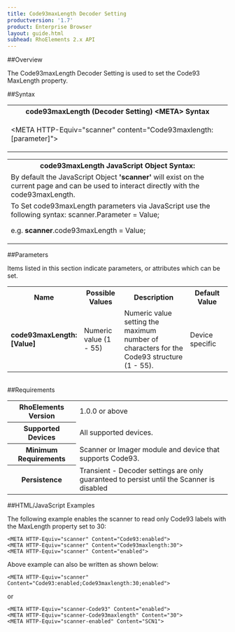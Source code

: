 ```yaml
---
title: Code93maxLength Decoder Setting
productversion: '1.7'
product: Enterprise Browser
layout: guide.html
subhead: RhoElements 2.x API
---
```


##Overview

The Code93maxLength Decoder Setting is used to set the Code93 MaxLength property.

##Syntax

<table class="re-table"><tr><th class="tableHeading">code93maxLength (Decoder Setting) &lt;META&gt; Syntax
</th></tr><tr><td class="clsSyntaxCells clsOddRow"><p>&lt;META HTTP-Equiv="scanner" content="Code93maxlength:[parameter]"&gt;</p></td></tr></table>
<table class="re-table"><tr><th class="tableHeading">code93maxLength JavaScript Object Syntax:</th></tr><tr><td class="clsSyntaxCells clsOddRow">
By default the JavaScript Object <b>'scanner'</b> will exist on the current page and can be used to interact directly with the code93maxLength.
</td></tr><tr><td class="clsSyntaxCells clsEvenRow">
To Set code93maxLength parameters via JavaScript use the following syntax: scanner.Parameter = Value;
<P />e.g. <b>scanner</b>.code93maxLength = Value;
</td></tr></table>


##Parameters


Items listed in this section indicate parameters, or attributes which can be set.
<table class="re-table"><col width="20%" /><col width="20%" /><col width="38%" /><col width="22%" /><tr><th class="tableHeading">Name</th><th class="tableHeading">Possible Values</th><th class="tableHeading">Description</th><th class="tableHeading">Default Value</th></tr><tr><td class="clsSyntaxCells clsOddRow"><b>code93maxLength:[Value]
</b></td><td class="clsSyntaxCells clsOddRow">Numeric value (1 - 55)</td><td class="clsSyntaxCells clsOddRow">Numeric value setting the maximum number of characters for the Code93 structure (1 - 55).</td><td class="clsSyntaxCells clsOddRow">Device specific</td></tr></table>
<table class="re-table"><col width="78%" /><col width="8%" /><col width="1%" /><col width="5%" /><col width="1%" /><col width="5%" /><col width="2%" /></table>





##Requirements

<table class="re-table"><tr><th class="tableHeading">RhoElements Version</th><td class="clsSyntaxCell clsEvenRow">1.0.0 or above
</td></tr><tr><th class="tableHeading">Supported Devices</th><td class="clsSyntaxCell clsOddRow">All supported devices.</td></tr><tr><th class="tableHeading">Minimum Requirements</th><td class="clsSyntaxCell clsOddRow">Scanner or Imager module and device that supports Code93.</td></tr><tr><th class="tableHeading">Persistence</th><td class="clsSyntaxCell clsEvenRow">Transient - Decoder settings are only guaranteed to persist until the Scanner is disabled</td></tr></table>


##HTML/JavaScript Examples

The following example enables the scanner to read only Code93 labels with the MaxLength property set to 30:

	<META HTTP-Equiv="scanner" Content="Code93:enabled">
	<META HTTP-Equiv="scanner" Content="Code93maxlength:30">
	<META HTTP-Equiv="scanner" Content="enabled">
	
Above example can also be written as shown below:

	<META HTTP-Equiv="scanner" Content="Code93:enabled;Code93maxlength:30;enabled">
	
or

	<META HTTP-Equiv="scanner-Code93" Content="enabled">
	<META HTTP-Equiv="scanner-Code93maxlength" Content="30">
	<META HTTP-Equiv="scanner-enabled" Content="SCN1">
	





